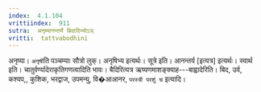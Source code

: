```yaml
---
index:  4.1.104
vrittiindex:  911
sutra:  अनृष्यानन्तर्ये बिदादिभ्योऽञ्
vritti:  tattvabodhini 
---
```


अनृष्या। `अनृषी`ति पञ्चम्याः सौत्रो लुक्। अनृषिभ्य इत्यर्थः। सूत्रे इति। आनन्तर्य [इत्यत्र] इत्यर्थः। स्वार्थ इति। चातुर्वर्ण्यादेराकृतिगणत्वादिति भावः। बैदिरित्यत्र ऋष्यणमाशङ्क्याह---बाह्वादेरिति। बिद, उर्व, कश्यप,, कुशिक, भरद्वाज, उपमन्यु, वि�आआनर, `परस्त्री परशुं च` इत्यादि।


